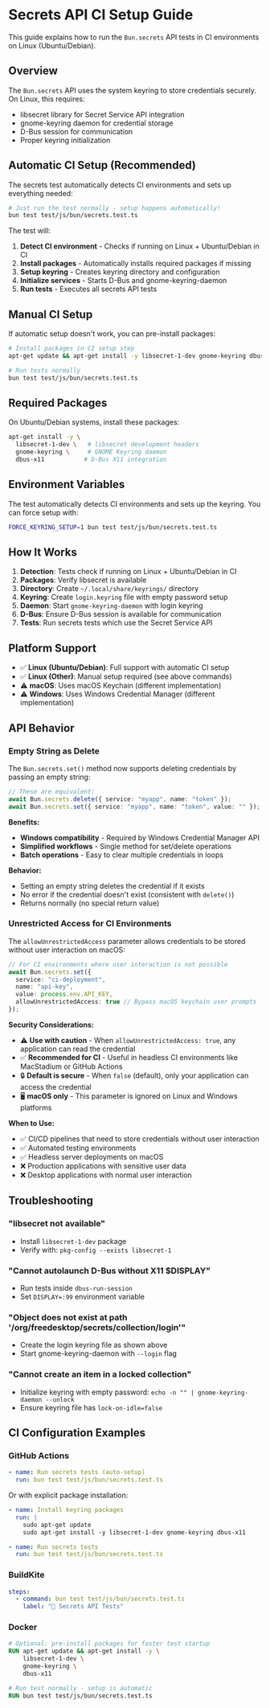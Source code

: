 # Secrets API CI Setup Guide

This guide explains how to run the `Bun.secrets` API tests in CI environments on Linux (Ubuntu/Debian).

## Overview

The `Bun.secrets` API uses the system keyring to store credentials securely. On Linux, this requires:
- libsecret library for Secret Service API integration
- gnome-keyring daemon for credential storage  
- D-Bus session for communication
- Proper keyring initialization

## Automatic CI Setup (Recommended)

The secrets test automatically detects CI environments and sets up everything needed:

```bash
# Just run the test normally - setup happens automatically!
bun test test/js/bun/secrets.test.ts
```

The test will:
1. **Detect CI environment** - Checks if running on Linux + Ubuntu/Debian in CI
2. **Install packages** - Automatically installs required packages if missing
3. **Setup keyring** - Creates keyring directory and configuration
4. **Initialize services** - Starts D-Bus and gnome-keyring-daemon
5. **Run tests** - Executes all secrets API tests

## Manual CI Setup

If automatic setup doesn't work, you can pre-install packages:

```bash
# Install packages in CI setup step
apt-get update && apt-get install -y libsecret-1-dev gnome-keyring dbus-x11

# Run tests normally
bun test test/js/bun/secrets.test.ts
```

## Required Packages

On Ubuntu/Debian systems, install these packages:

```bash
apt-get install -y \
  libsecret-1-dev \   # libsecret development headers
  gnome-keyring \     # GNOME Keyring daemon
  dbus-x11           # D-Bus X11 integration
```

## Environment Variables

The test automatically detects CI environments and sets up the keyring. You can force setup with:

```bash
FORCE_KEYRING_SETUP=1 bun test test/js/bun/secrets.test.ts
```

## How It Works

1. **Detection**: Tests check if running on Linux + Ubuntu/Debian in CI
2. **Packages**: Verify libsecret is available 
3. **Directory**: Create `~/.local/share/keyrings/` directory
4. **Keyring**: Create `login.keyring` file with empty password setup
5. **Daemon**: Start `gnome-keyring-daemon` with login keyring
6. **D-Bus**: Ensure D-Bus session is available for communication
7. **Tests**: Run secrets tests which use the Secret Service API

## Platform Support

- ✅ **Linux (Ubuntu/Debian)**: Full support with automatic CI setup
- ✅ **Linux (Other)**: Manual setup required (see above commands)
- ⚠️  **macOS**: Uses macOS Keychain (different implementation)
- ⚠️  **Windows**: Uses Windows Credential Manager (different implementation)

## API Behavior

### Empty String as Delete

The `Bun.secrets.set()` method now supports deleting credentials by passing an empty string:

```ts
// These are equivalent:
await Bun.secrets.delete({ service: "myapp", name: "token" });
await Bun.secrets.set({ service: "myapp", name: "token", value: "" });
```

**Benefits:**
- **Windows compatibility** - Required by Windows Credential Manager API
- **Simplified workflows** - Single method for set/delete operations
- **Batch operations** - Easy to clear multiple credentials in loops

**Behavior:**
- Setting an empty string deletes the credential if it exists
- No error if the credential doesn't exist (consistent with `delete()`)
- Returns normally (no special return value)

### Unrestricted Access for CI Environments

The `allowUnrestrictedAccess` parameter allows credentials to be stored without user interaction on macOS:

```ts
// For CI environments where user interaction is not possible
await Bun.secrets.set({
  service: "ci-deployment", 
  name: "api-key",
  value: process.env.API_KEY,
  allowUnrestrictedAccess: true // Bypass macOS keychain user prompts
});
```

**Security Considerations:**
- ⚠️ **Use with caution** - When `allowUnrestrictedAccess: true`, any application can read the credential
- ✅ **Recommended for CI** - Useful in headless CI environments like MacStadium or GitHub Actions
- 🔒 **Default is secure** - When `false` (default), only your application can access the credential
- 🖥️ **macOS only** - This parameter is ignored on Linux and Windows platforms

**When to Use:**
- ✅ CI/CD pipelines that need to store credentials without user interaction
- ✅ Automated testing environments 
- ✅ Headless server deployments on macOS
- ❌ Production applications with sensitive user data
- ❌ Desktop applications with normal user interaction

## Troubleshooting

### "libsecret not available"
- Install `libsecret-1-dev` package
- Verify with: `pkg-config --exists libsecret-1`

### "Cannot autolaunch D-Bus without X11 $DISPLAY"  
- Run tests inside `dbus-run-session` 
- Set `DISPLAY=:99` environment variable

### "Object does not exist at path '/org/freedesktop/secrets/collection/login'"
- Create the login keyring file as shown above
- Start gnome-keyring-daemon with `--login` flag

### "Cannot create an item in a locked collection"
- Initialize keyring with empty password: `echo -n "" | gnome-keyring-daemon --unlock`
- Ensure keyring file has `lock-on-idle=false`

## CI Configuration Examples

### GitHub Actions
```yaml
- name: Run secrets tests (auto-setup)
  run: bun test test/js/bun/secrets.test.ts
```

Or with explicit package installation:
```yaml
- name: Install keyring packages  
  run: |
    sudo apt-get update
    sudo apt-get install -y libsecret-1-dev gnome-keyring dbus-x11

- name: Run secrets tests
  run: bun test test/js/bun/secrets.test.ts
```

### BuildKite
```yaml
steps:
  - command: bun test test/js/bun/secrets.test.ts
    label: "🔐 Secrets API Tests"
```

### Docker
```dockerfile
# Optional: pre-install packages for faster test startup
RUN apt-get update && apt-get install -y \
    libsecret-1-dev \
    gnome-keyring \
    dbus-x11

# Run test normally - setup is automatic
RUN bun test test/js/bun/secrets.test.ts
```